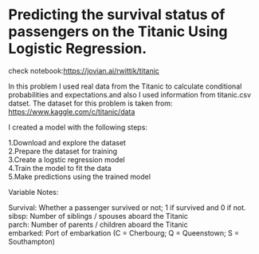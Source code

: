 # Predicting the survival status of passengers on the Titanic Using Logistic Regression.

check notebook:https://jovian.ai/rwittik/titanic

In this problem I used real data from the Titanic to calculate conditional probabilities and expectations.and also I used information from titanic.csv datset. The dataset for this problem is taken from: https://www.kaggle.com/c/titanic/data

I created a model with the following steps:

1.Download and explore the dataset<br/>
2.Prepare the dataset for training<br/>
3.Create a logstic regression model<br/>
4.Train the model to fit the data<br/>
5.Make predictions using the trained model<br/>

Variable Notes:

Survival: Whether a passenger survived or not; 1 if survived and 0 if not.<br/>
sibsp: Number of siblings / spouses aboard the Titanic<br/>
parch: Number of parents / children aboard the Titanic<br/>
embarked: Port of embarkation (C = Cherbourg; Q = Queenstown; S = Southampton)<br/>
